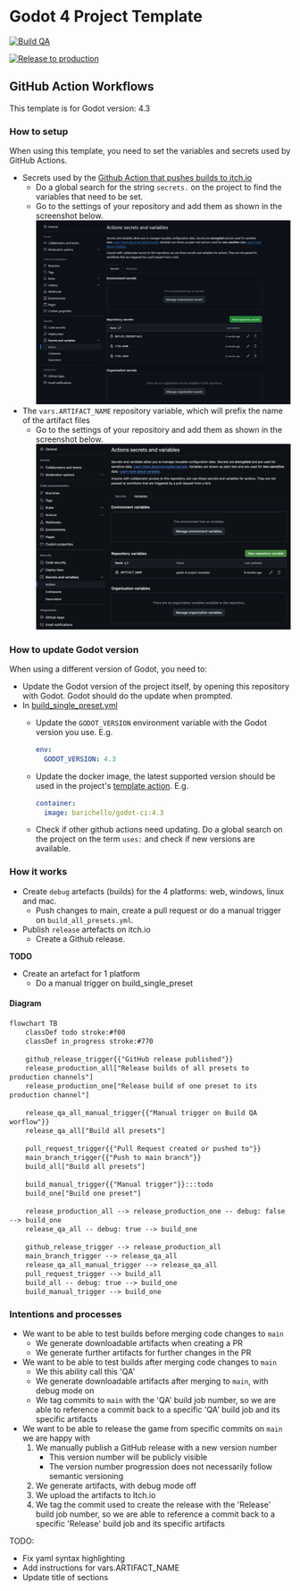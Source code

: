 # Godot 4 Project Template

[![Build QA](https://github.com/shapeshiftingrabbits/godot-4-project-template/actions/workflows/build_qa.yml/badge.svg)](https://github.com/shapeshiftingrabbits/godot-4-project-template/actions/workflows/build_qa.yml)

[![Release to production](https://github.com/shapeshiftingrabbits/godot-4-project-template/actions/workflows/release_production.yml/badge.svg)](https://github.com/shapeshiftingrabbits/godot-4-project-template/actions/workflows/release_production.yml)

## GitHub Action Workflows

This template is for Godot version: 4.3

### How to setup

When using this template, you need to set the variables and secrets used by GitHub Actions.

- Secrets used by the [Github Action that pushes builds to itch.io](https://github.com/marketplace/actions/butler-push)
  - Do a global search for the string `secrets.` on the project to find the variables that need to be set.
  - Go to the settings of your repository and add them as shown in the screenshot below.
![action secrets screenshot](./doc/action_secrets_screenshot.png)
- The `vars.ARTIFACT_NAME` repository variable, which will prefix the name of the artifact files
  - Go to the settings of your repository and add them as shown in the screenshot below.
![action variables screenshot](./doc/action_variables_screenshot.png)

### How to update Godot version

When using a different version of Godot, you need to:

- Update the Godot version of the project itself, by opening this repository with Godot. Godot should do the update when prompted.
- In [build_single_preset.yml](./.github/workflows/build_single_preset.yml)
  - Update the `GODOT_VERSION` environment variable with the Godot version you use. E.g.

    ```yaml
    env:
      GODOT_VERSION: 4.3
    ```

  - Update the docker image, the latest supported version should be used in the project's [template action](https://github.com/abarichello/godot-ci/blob/master/.github/workflows/godot-ci.yml). E.g.

    ```yaml
    container:
      image: barichello/godot-ci:4.3
    ```

  - Check if other github actions need updating. Do a global search on the project on the term `uses:` and check if new versions are available.

### How it works

- Create `debug` artefacts (builds) for the 4 platforms: web, windows, linux and mac.
  - Push changes to main, create a pull request or do a manual trigger on `build_all_presets.yml`.
- Publish `release` artefacts on itch.io
  - Create a Github release.

**TODO**

- Create an artefact for 1 platform
  - Do a manual trigger on build_single_preset

#### Diagram

```mermaid
flowchart TB
    classDef todo stroke:#f00
    classDef in_progress stroke:#770

    github_release_trigger{{"GitHub release published"}}
    release_production_all["Release builds of all presets to production channels"]
    release_production_one["Release build of one preset to its production channel"]

    release_qa_all_manual_trigger{{"Manual trigger on Build QA worflow"}}
    release_qa_all["Build all presets"]

    pull_request_trigger{{"Pull Request created or pushed to"}}
    main_branch_trigger{{"Push to main branch"}}
    build_all["Build all presets"]

    build_manual_trigger{{"Manual trigger"}}:::todo
    build_one["Build one preset"]

    release_production_all --> release_production_one -- debug: false --> build_one
    release_qa_all -- debug: true --> build_one

    github_release_trigger --> release_production_all
    main_branch_trigger --> release_qa_all
    release_qa_all_manual_trigger --> release_qa_all
    pull_request_trigger --> build_all
    build_all -- debug: true --> build_one
    build_manual_trigger --> build_one
```

### Intentions and processes

- We want to be able to test builds before merging code changes to `main`
  - We generate downloadable artifacts when creating a PR
  - We generate further artifacts for further changes in the PR
- We want to be able to test builds after merging code changes to `main`
  - We this ability call this 'QA'
  - We generate downloadable artifacts after merging to `main`, with debug mode on
  - We tag commits to `main` with the 'QA' build job number, so we are able to reference a commit back to a specific 'QA' build job and its specific artifacts
- We want to be able to release the game from specific commits on `main` we are happy with
  1. We manually publish a GitHub release with a new version number
     - This version number will be publicly visible
     - The version number progression does not necessarily follow semantic versioning
  1. We generate artifacts, with debug mode off
  1. We upload the artifacts to Itch.io
  1. We tag the commit used to create the release with the 'Release' build job number, so we are able to reference a commit back to a specific 'Release' build job and its specific artifacts

TODO:
- Fix yaml syntax highlighting
- Add instructions for vars.ARTIFACT_NAME
- Update title of sections
